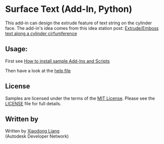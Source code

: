 # Surface Text (Add-In, Python)

This add-in can design the extrude feature of text string on the cylinder face. The add-in's idea comes from this idea station post: [Extrude/Emboss text along a cylinder cirfumference](http://forums.autodesk.com/t5/fusion-360-ideastation-request-a/extrude-emboss-text-along-a-cylinder-cirfumference/idi-p/5543723)

## Usage:
First see [How to install sample Add-Ins and Scripts](https://rawgit.com/AutodeskFusion360/AutodeskFusion360.github.io/master/Installation.html)

Then have a look at the [help file](https://rawgit.com/AutodeskFusion360/SurfaceText_python/master/helpfile.html)

## License
Samples are licensed under the terms of the [MIT License](http://opensource.org/licenses/MIT). Please see the [LICENSE](https://rawgit.com/AutodeskFusion360/AutodeskFusion360.github.io/master/LICENSE) file for full details.

## Written by 
Written by [Xiaodong Liang](http://adndevblog.typepad.com/manufacturing/xiaodong-liang.html)  <br />
(Autodesk Developer Network)

